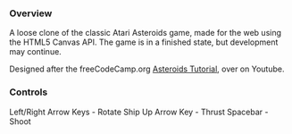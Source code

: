 ### Overview
A loose clone of the classic Atari Asteroids game, made for the web using the HTML5 Canvas API. The game is in a finished state, but development may continue.

Designed after the freeCodeCamp.org [Asteroids Tutorial](https://www.youtube.com/watch?v=H9CSWMxJx84), over on Youtube.

### Controls
Left/Right Arrow Keys - Rotate Ship
Up Arrow Key - Thrust
Spacebar - Shoot
